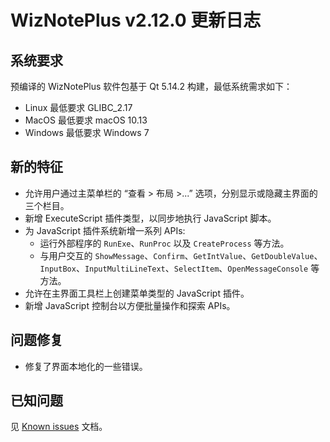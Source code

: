 # WizNotePlus v2.12.0 更新日志

## 系统要求

预编译的 WizNotePlus 软件包基于 Qt 5.14.2 构建，最低系统需求如下：

* Linux 最低要求 GLIBC_2.17
* MacOS 最低要求 macOS 10.13
* Windows 最低要求 Windows 7

## 新的特征

* 允许用户通过主菜单栏的 “查看 > 布局 >...” 选项，分别显示或隐藏主界面的三个栏目。
* 新增 ExecuteScript 插件类型，以同步地执行 JavaScript 脚本。
* 为 JavaScript 插件系统新增一系列 APIs:
  * 运行外部程序的 `RunExe`、`RunProc` 以及 `CreateProcess` 等方法。
  * 与用户交互的 `ShowMessage`、`Confirm`、`GetIntValue`、`GetDoubleValue`、`InputBox`、`InputMultiLineText`、`SelectItem`、`OpenMessageConsole` 等方法。
* 允许在主界面工具栏上创建菜单类型的 JavaScript 插件。
* 新增 JavaScript 控制台以方便批量操作和探索 APIs。

## 问题修复

* 修复了界面本地化的一些错误。

## 已知问题

见 [Known issues](/dist/known-issues-zh-CN.md) 文档。
